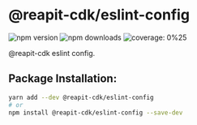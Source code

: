 # @reapit-cdk/eslint-config


![npm version](https://img.shields.io/npm/v/@reapit-cdk/eslint-config)
![npm downloads](https://img.shields.io/npm/dm/@reapit-cdk/eslint-config)
![coverage: 0%25](https://img.shields.io/badge/coverage-0%25-red)

@reapit-cdk eslint config.

## Package Installation:

```sh
yarn add --dev @reapit-cdk/eslint-config
# or
npm install @reapit-cdk/eslint-config --save-dev
```